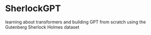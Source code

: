 # SherlockGPT
learning about transformers and building GPT from scratch using the Gutenberg Sherlock Holmes dataset
